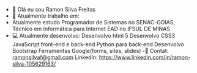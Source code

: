 - 👋 Olá eu sou Ramon Silva Freitas
- 💼 Atualmente trabalho em:
- Atualmente estudo Programador de Sistemas no SENAC-GOIAS, Técnico em Informática para Internet EAD no IFSUL DE MINAS
- 💻 Atualmente desenvolvo:
  Desenvolvo html 5
  Desenvolvo CSS3
  JavaScript front-end e back-end
  Python para back-end
  Desenvolvo Bootstrap
  Ferramentas Google(forms, sites, slides)
-📧 Contat: ramonsilvaf@gmail.com
  LinkedIn: https://www.linkedin.com/in/ramon-silva-105629163/
<!---
ramonsilv/ramonsilv is a ✨ special ✨ repository because its `README.md` (this file) appears on your GitHub profile.
You can click the Preview link to take a look at your changes.
--->
